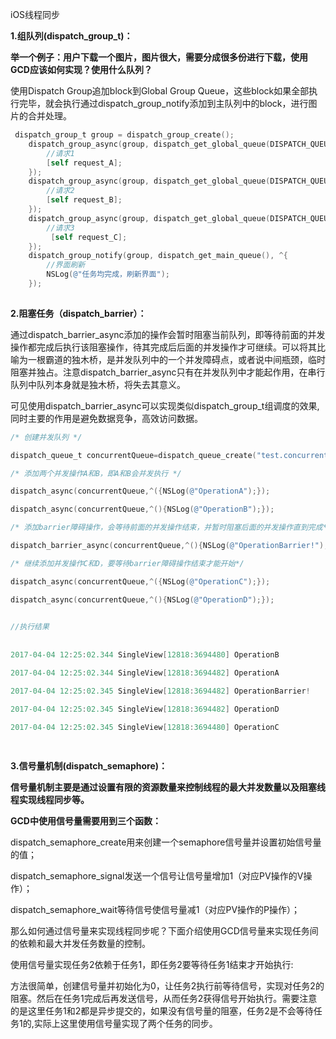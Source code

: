 iOS线程同步



**1.组队列(dispatch_group_t)：**

**举一个例子：用户下载一个图片，图片很大，需要分成很多份进行下载，使用GCD应该如何实现？使用什么队列？**



使用Dispatch Group追加block到Global Group Queue，这些block如果全部执行完毕，就会执行通过dispatch_group_notify添加到主队列中的block，进行图片的合并处理。



```objective-c
 dispatch_group_t group = dispatch_group_create();
    dispatch_group_async(group, dispatch_get_global_queue(DISPATCH_QUEUE_PRIORITY_DEFAULT, 0), ^{
        //请求1
        [self request_A];
    });
    dispatch_group_async(group, dispatch_get_global_queue(DISPATCH_QUEUE_PRIORITY_DEFAULT, 0), ^{
        //请求2
        [self request_B];
    });
    dispatch_group_async(group, dispatch_get_global_queue(DISPATCH_QUEUE_PRIORITY_DEFAULT, 0), ^{
        //请求3
         [self request_C];
    });
    dispatch_group_notify(group, dispatch_get_main_queue(), ^{
        //界面刷新
        NSLog(@"任务均完成，刷新界面");
    });
 
```

 

**2.阻塞任务（dispatch_barrier）：**

通过dispatch_barrier_async添加的操作会暂时阻塞当前队列，即等待前面的并发操作都完成后执行该阻塞操作，待其完成后后面的并发操作才可继续。可以将其比喻为一根霸道的独木桥，是并发队列中的一个并发障碍点，或者说中间瓶颈，临时阻塞并独占。注意dispatch_barrier_async只有在并发队列中才能起作用，在串行队列中队列本身就是独木桥，将失去其意义。

可见使用dispatch_barrier_async可以实现类似dispatch_group_t组调度的效果,同时主要的作用是避免数据竞争，高效访问数据。

 

```objective-c
/* 创建并发队列 */

dispatch_queue_t concurrentQueue=dispatch_queue_create("test.concurrent.queue",DISPATCH_QUEUE_CONCURRENT);

/* 添加两个并发操作A和B，即A和B会并发执行 */

dispatch_async(concurrentQueue,^({NSLog(@"OperationA");});

dispatch_async(concurrentQueue,^(){NSLog(@"OperationB");});

/* 添加barrier障碍操作，会等待前面的并发操作结束，并暂时阻塞后面的并发操作直到完成*/

dispatch_barrier_async(concurrentQueue,^(){NSLog(@"OperationBarrier!");});

/* 继续添加并发操作C和D，要等待barrier障碍操作结束才能开始*/

dispatch_async(concurrentQueue,^({NSLog(@"OperationC");});

dispatch_async(concurrentQueue,^(){NSLog(@"OperationD");});
 

//执行结果
               
               
2017-04-04 12:25:02.344 SingleView[12818:3694480] OperationB

2017-04-04 12:25:02.344 SingleView[12818:3694482] OperationA

2017-04-04 12:25:02.345 SingleView[12818:3694482] OperationBarrier!

2017-04-04 12:25:02.345 SingleView[12818:3694482] OperationD

2017-04-04 12:25:02.345 SingleView[12818:3694480] OperationC
 
               
```



**3.信号量机制(dispatch_semaphore)：**

**信号量机制主要是通过设置有限的资源数量来控制线程的最大并发数量以及阻塞线程实现线程同步等。**

**GCD中使用信号量需要用到三个函数：**

dispatch_semaphore_create用来创建一个semaphore信号量并设置初始信号量的值；

dispatch_semaphore_signal发送一个信号让信号量增加1（对应PV操作的V操作）；

dispatch_semaphore_wait等待信号使信号量减1（对应PV操作的P操作）；

 那么如何通过信号量来实现线程同步呢？下面介绍使用GCD信号量来实现任务间的依赖和最大并发任务数量的控制。

使用信号量实现任务2依赖于任务1，即任务2要等待任务1结束才开始执行:

方法很简单，创建信号量并初始化为0，让任务2执行前等待信号，实现对任务2的阻塞。然后在任务1完成后再发送信号，从而任务2获得信号开始执行。需要注意的是这里任务1和2都是异步提交的，如果没有信号量的阻塞，任务2是不会等待任务1的,实际上这里使用信号量实现了两个任务的同步。

 
